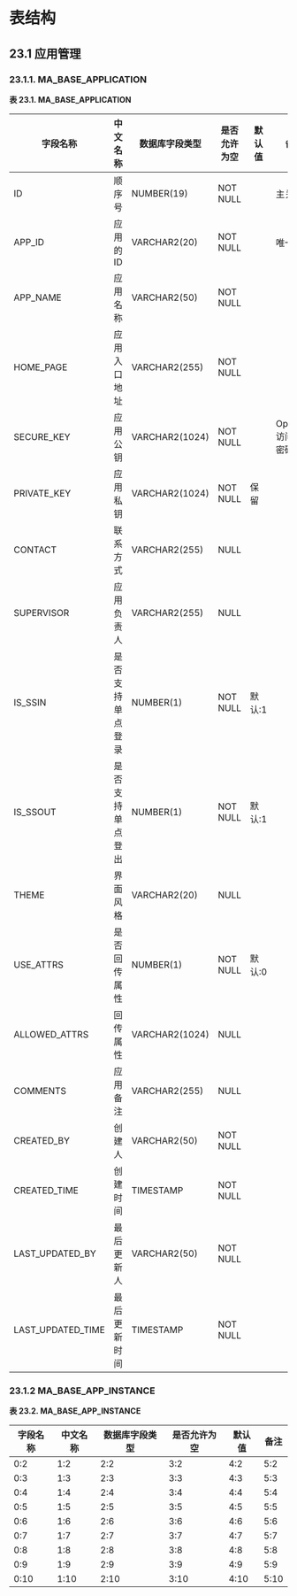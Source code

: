 # 表结构

## 23.1 应用管理

### 23.1.1. MA_BASE_APPLICATION

**表 23.1. MA_BASE_APPLICATION**

| 字段名称 | 中文名称 | 数据库字段类型 | 是否允许为空 | 默认值 | 备注 |
| -- | -- | -- | -- | -- | -- |
| ID | 顺序号 | NUMBER(19) | NOT NULL |  | 主关键字 |
| APP_ID | 应用的ID | VARCHAR2(20) | NOT NULL |  | 唯一索引 |
| APP_NAME | 应用名称 | VARCHAR2(50) | NOT NULL |  |  |
| HOME_PAGE | 应用入口地址 | VARCHAR2(255) | NOT NULL |  |  |
| SECURE_KEY | 应用公钥 | VARCHAR2(1024) | NOT NULL | | 	OpenAPI访问时的密码 |
| PRIVATE_KEY | 应用私钥 | VARCHAR2(1024) | NOT NULL | 保留 |  |
| CONTACT | 联系方式 | VARCHAR2(255) | NULL | | |
| SUPERVISOR | 应用负责人 | VARCHAR2(255) | NULL |  |  |
| IS_SSIN | 是否支持单点登录 | NUMBER(1) | NOT NULL | 默认:1 | |
| IS_SSOUT | 是否支持单点登出 | NUMBER(1) | NOT NULL | 默认:1 | |
| THEME | 界面风格 | VARCHAR2(20) | NULL | | |
| USE_ATTRS | 是否回传属性 | NUMBER(1) | NOT NULL | 默认:0 | |
| ALLOWED_ATTRS | 回传属性 | VARCHAR2(1024) | NULL |  |  |
| COMMENTS | 应用备注 | VARCHAR2(255) | NULL |  |  |
| CREATED_BY | 创建人 | VARCHAR2(50) | NOT NULL |  |  |
| CREATED_TIME | 创建时间 | TIMESTAMP | NOT NULL |  |  |
| LAST_UPDATED_BY | 最后更新人 | VARCHAR2(50) | NOT NULL |  |  |
| LAST_UPDATED_TIME | 最后更新时间 | TIMESTAMP | NOT NULL |  | |

### 23.1.2 MA_BASE_APP_INSTANCE

**表 23.2. MA_BASE_APP_INSTANCE**

| 字段名称 | 中文名称 | 数据库字段类型 | 是否允许为空 | 默认值 | 备注 |
| -- | -- | -- | -- | -- | -- |
| 0:2 | 1:2 | 2:2 | 3:2 | 4:2 | 5:2 |
| 0:3 | 1:3 | 2:3 | 3:3 | 4:3 | 5:3 |
| 0:4 | 1:4 | 2:4 | 3:4 | 4:4 | 5:4 |
| 0:5 | 1:5 | 2:5 | 3:5 | 4:5 | 5:5 |
| 0:6 | 1:6 | 2:6 | 3:6 | 4:6 | 5:6 |
| 0:7 | 1:7 | 2:7 | 3:7 | 4:7 | 5:7 |
| 0:8 | 1:8 | 2:8 | 3:8 | 4:8 | 5:8 |
| 0:9 | 1:9 | 2:9 | 3:9 | 4:9 | 5:9 |
| 0:10 | 1:10 | 2:10 | 3:10 | 4:10 | 5:10 |


